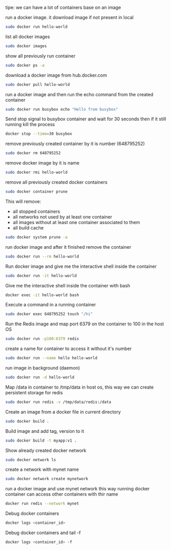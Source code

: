tipe: we can have a lot of containers base on an image

run a docker image. it download image if not present in local
```bash
sudo docker run hello-world 
```

list all docker images
```bash
sudo docker images
```

show all previously run container
```bash
sudo docker ps -a
```

download a docker image from hub.docker.com
```bash
sudo docker pull hello-world
```

run a docker image and then run the echo command from the created container
```bash
sudo docker run busybox echo "Hello from busybox"
```

Send stop signal to busybox container and wait for 30 seconds then if it still running kill the process
```bash
docker stop --time=30 busybox
```

remove previously created container by it is number (648795252)
```bash
sudo docker rm 648795252
```

remove docker image by it is name
```bash
sudo docker rmi hello-world
```

remove all previously created docker containers
```bash
sudo docker container prune
```

This will remove:
  - all stopped containers
  - all networks not used by at least one container
  - all images without at least one container associated to them
  - all build cache
```bash
sudo docker system prune -a
```

run docker image and after it finished remove the container
```bash
sudo docker run --rm hello-world
```

Run docker image and give me the interactive shell inside the container
```bash
sudo docker run -it hello-world
```

Give me the interactive shell inside the container with bash
```bash
docker exec -it hello-world bash
```

Execute a command in a running container
```bash
sudo docker exec 648795252 touch "/hi"
```

Run the Redis image and map port 6379 on the container to 100 in the host OS
```bash
sudo docker run -p100:6379 redis
```

create a name for container to access it without it's number
```bash
sudo docker run --name hello hello-world
```

run image in background (daemon)
```bash
sudo docker run -d hello-world
```

Map /data in container to /tmp/data in host os, this way we can create persistent storage for redis
```bash
sudo docker run redis -v /tmp/data/redis:/data
```

Create an image from a docker file in current directory
```bash
sudo docker build .
```

Build image and add tag, version to it
```bash
sudo docker build -t myapp:v1 .
```

Show already created docker network
```bash
sudo docker network ls
```

create a network with mynet name
```bash
sudo docker network create mynetwork
```

run a docker image and use mynet network this way running docker container can access other containers with thir name
```bash
docker run redis --network mynet
```

Debug docker containers
```bash
docker logs <container_id>
```

Debug docker containers and tail -f
```bash
docker logs <container_id> -f
```


